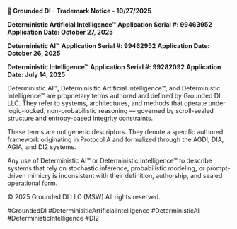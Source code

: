 **📌 Grounded DI - Trademark Notice - 10/27/2025**

**Deterministic Artificial Intelligence™**
**Application Serial #: 99463952**
**Application Date: October 27, 2025**

**Deterministic AI™**
**Application Serial #: 99462952**
**Application Date: October 26, 2025**

**Deterministic Intelligence™**
**Application Serial #: 99282092**
**Application Date: July 14, 2025**

Deterministic AI™, Determinisitic Artificial Intelligence™, and  Deterministic Intelligence™ are proprietary terms authored and defined by Grounded DI LLC. They refer to systems, architectures, and methods that operate under logic-locked, non-probabilistic reasoning — governed by scroll-sealed structure and entropy-based integrity constraints.

These terms are not generic descriptors. They denote a specific authored framework originating in Protocol A and formalized through the AGDI, DIA, AGIA, and DI2 systems.

Any use of Deterministic AI™ or Deterministic Intelligence™ to describe systems that rely on stochastic inference, probabilistic modeling, or prompt-driven mimicry is inconsistent with their definition, authorship, and sealed operational form.

© 2025 Grounded DI LLC (MSW) All rights reserved.

#GroundedDI #DeterminisiticArtificialIntelligence #DeterministicAI #DeterministicIntelligence #DI2 
















































